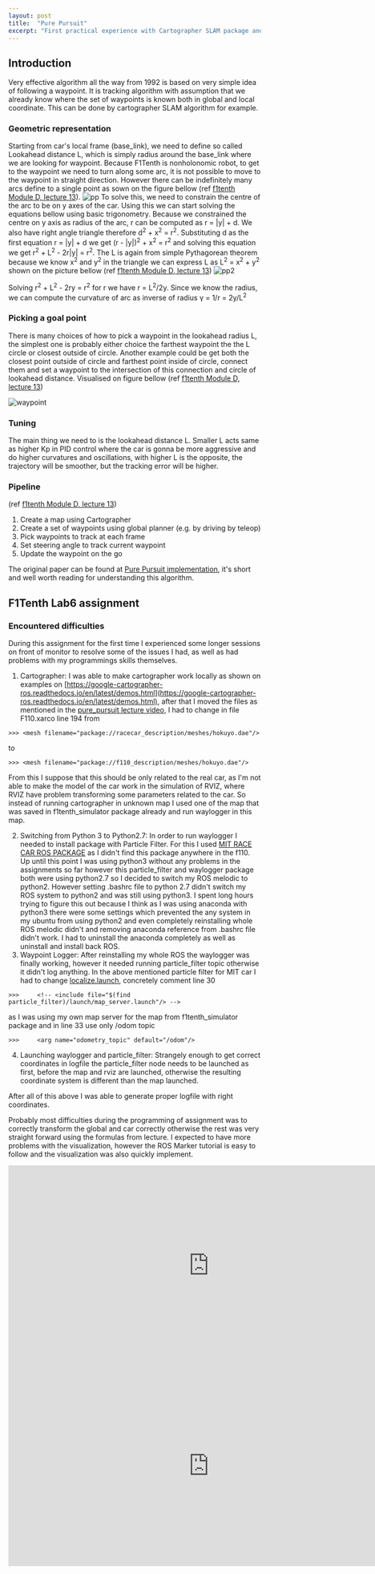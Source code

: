 ```yaml
---
layout: post
title:  "Pure Pursuit"
excerpt: "First practical experience with Cartographer SLAM package and implementation of trajectory planner called the Pure Pursuit algorithm."
---
```


## Introduction
Very effective algorithm all the way from 1992 is based on very simple idea of following a waypoint. It is tracking algorithm with assumption that we already know where the set of waypoints is known both in global and local coordinate. This can be done by cartographer SLAM algorithm for example.  

### Geometric representation
Starting from car's local frame (base_link), we need to define so called Lookahead distance L, which is simply radius around the base_link where we are looking for waypoint. Because F1Tenth is nonholonomic robot, to get to the waypoint we need to turn along some arc, it is not possible to move to the waypoint in straight direction. However there can be indefinitely many arcs define to a single point as sown on the figure bellow (ref [f1tenth Module D, lecture 13](https://f1tenth.org/learn.html)).
![pp](/assets/pure_pursuit_geometric.png)
To solve this, we need to constrain the centre of the arc to be on y axes of the car. Using this we can start solving the equations bellow using basic trigonometry. Because we constrained the centre on y axis as radius of the arc, r can be computed as r = |y| + d. We also have right angle triangle therefore d<sup>2</sup> + x<sup>2</sup> = r<sup>2</sup>. Substituting d as the first equation r = |y| + d we get (r - |y|)<sup>2</sup> + x<sup>2</sup> = r<sup>2</sup> and solving this equation we get r<sup>2</sup> + L<sup>2</sup> - 2r|y| = r<sup>2</sup>. The L is again from simple Pythagorean theorem because we know x<sup>2</sup> and y<sup>2</sup> in the triangle we can express L as L<sup>2</sup> = x<sup>2</sup> + y<sup>2</sup> shown on the picture bellow (ref [f1tenth Module D, lecture 13](https://f1tenth.org/learn.html))
![pp2](/assets/pp_geometric2.png)

Solving r<sup>2</sup> + L<sup>2</sup> - 2ry = r<sup>2</sup> for r we have r = L<sup>2</sup>/2y. Since we know the radius, we can compute the curvature of arc as inverse of radius &gamma; = 1/r = 2y/L<sup>2</sup>

### Picking a goal point
There is many choices of how to pick a waypoint in the lookahead radius L, the simplest one is probably either choice the farthest waypoint the the L circle or closest outside of circle. Another example could be get both the closest point outside of circle and farthest point inside of circle, connect them and set a waypoint to the intersection of this connection and circle of lookahead distance. Visualised on figure bellow (ref [f1tenth Module D, lecture 13](https://f1tenth.org/learn.html))

![waypoint](/assets/pp_waypoint.png)

### Tuning
The main thing we need to is the lookahead distance L. Smaller L acts same as higher Kp in PID control where the car is gonna be more aggressive and do higher curvatures and oscillations, with higher L is the opposite, the trajectory will be smoother, but the tracking error will be higher.

### Pipeline
(ref [f1tenth Module D, lecture 13](https://f1tenth.org/learn.html))
1. Create a map using Cartographer
2. Create a set of waypoints using global planner (e.g. by driving by teleop)
3. Pick waypoints to track at each frame
4. Set steering angle to track current waypoint
5. Update the waypoint on the go

The original paper can be found at [Pure Pursuit implementation](https://www.ri.cmu.edu/pub_files/pub3/coulter_r_craig_1992_1/coulter_r_craig_1992_1.pdf), it's short and well worth reading for understanding this algorithm.

## F1Tenth Lab6 assignment

### Encountered difficulties
During this assignment for the first time I experienced some longer sessions on front of monitor to resolve some of the issues I had, as well as had problems with my programmings skills themselves.

1. Cartographer:
I was able to make cartographer work locally as shown on examples on [https://google-cartographer-ros.readthedocs.io/en/latest/demos.html](https://google-cartographer-ros.readthedocs.io/en/latest/demos.html), after that I moved the files as mentioned in the [pure_pursuit lecture video](https://youtu.be/L51S2RVu-zc?t=4403), I had to change in file F110.xarco line 194 from
```shell
>>> <mesh filename="package://racecar_description/meshes/hokuyo.dae"/>
```   
to
```shell
>>> <mesh filename="package://f110_description/meshes/hokuyo.dae"/>
```  
From this I suppose that this should be only related to the real car, as I'm not able to make the model of the car work in the simulation of RVIZ, where RVIZ have problem transforming some parameters related to the car. So instead of running cartographer in unknown map I used one of the map that was saved in f1tenth_simulator package already and run waylogger in this map.

2. Switching from Python 3 to Python2.7:
In order to run waylogger I needed to install package with Particle Filter. For this I used [MIT RACE CAR ROS PACKAGE](https://github.com/mit-racecar/particle_filter) as I didn't find this package anywhere in the f110. Up until this point I was using python3 without any problems in the assignments so far however this particle_filter and waylogger package both were using python2.7 so I decided to switch my ROS melodic to python2. However setting .bashrc file to python 2.7 didn't switch my ROS system to python2 and was still using python3. I spent long hours trying to figure this out because I think as I was using anaconda with python3 there were some settings which prevented the any system in my ubuntu from using python2 and even completely reinstalling whole ROS melodic didn't and removing anaconda reference from .bashrc file didn't work. I had to uninstall the anaconda completely as well as uninstall and install back ROS.
3. Waypoint Logger:
After reinstalling my whole ROS the waylogger was finally working, however it needed running particle_filter topic otherwise it didn't log anything. In the above mentioned particle filter for MIT car I had to change [localize.launch](https://github.com/mit-racecar/particle_filter/blob/master/launch/localize.launch), concretely comment line 30
```shell
>>> 	<!-- <include file="$(find particle_filter)/launch/map_server.launch"/> -->
```
as I was using my own map server for the map from f1tenth_simulator package
and in line 33 use only /odom topic
```shell
>>> 	<arg name="odometry_topic" default="/odom"/>
``` 	
4. Launching waylogger and particle_filter:
Strangely enough to get correct coordinates in logfile the particle_filter node needs to be launched as first, before the map and rviz are launched, otherwise the resulting coordinate system is different than the map launched.

After all of this above I was able to generate proper logfile with right coordinates.

Probably most difficulties during the programming of assignment was to correctly transform the global and car correctly otherwise the rest was very straight forward using the formulas from lecture. I expected to have more problems with the visualization, however the ROS Marker tutorial is easy to follow and the visualization was also quickly implement.


<iframe width="800" height="400" src="https://www.youtube.com/embed/sAk8qmBD_LI" frameborder="0" allow="accelerometer; autoplay; clipboard-write; encrypted-media; gyroscope; picture-in-picture" allowfullscreen></iframe>

<iframe width="800" height="400" src="https://www.youtube.com/embed/aFKKos5si0Y" frameborder="0" allow="accelerometer; autoplay; clipboard-write; encrypted-media; gyroscope; picture-in-picture" allowfullscreen></iframe>
